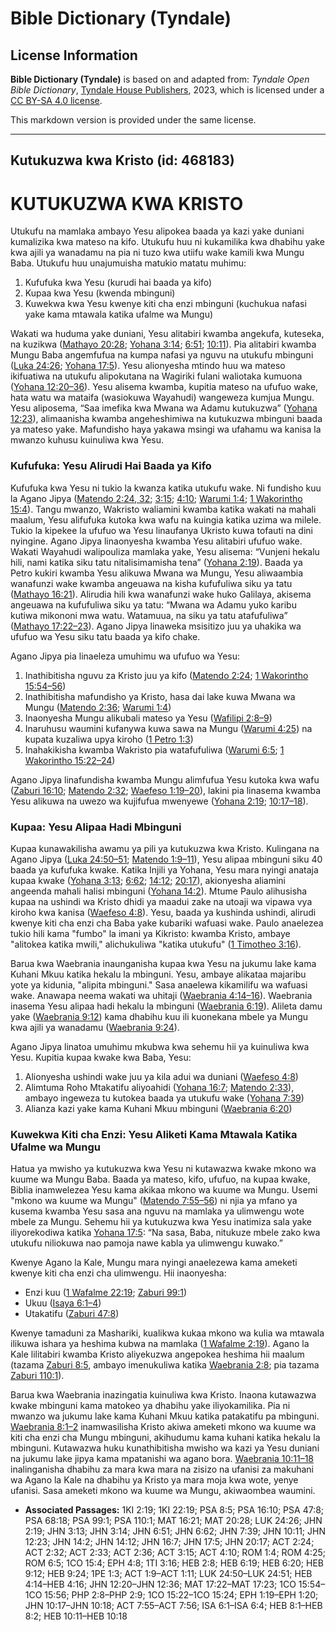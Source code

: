 # Bible Dictionary (Tyndale)

## License Information

**Bible Dictionary (Tyndale)** is based on and adapted from: _Tyndale Open Bible Dictionary_, [Tyndale House Publishers](https://tyndaleopenresources.com/), 2023, which is licensed under a [CC BY-SA 4.0 license](https://creativecommons.org/licenses/by-sa/4.0/legalcode.en).

This markdown version is provided under the same license.



--------------------------------

## Kutukuzwa kwa Kristo (id: 468183)

KUTUKUZWA KWA KRISTO
====================

Utukufu na mamlaka ambayo Yesu alipokea baada ya kazi yake duniani kumalizika kwa mateso na kifo. Utukufu huu ni kukamilika kwa dhabihu yake kwa ajili ya wanadamu na pia ni tuzo kwa utiifu wake kamili kwa Mungu Baba. Utukufu huu unajumuisha matukio matatu muhimu:

1. Kufufuka kwa Yesu (kurudi hai baada ya kifo)
2. Kupaa kwa Yesu (kwenda mbinguni)
3. Kuwekwa kwa Yesu kwenye kiti cha enzi mbinguni (kuchukua nafasi yake kama mtawala katika ufalme wa Mungu)

Wakati wa huduma yake duniani, Yesu alitabiri kwamba angekufa, kuteseka, na kuzikwa ([Mathayo 20:28](https://ref.ly/Matt20:28); [Yohana 3:14](https://ref.ly/John3:14); [6:51](https://ref.ly/John6:51); [10:11](https://ref.ly/John10:11)). Pia alitabiri kwamba Mungu Baba angemfufua na kumpa nafasi ya nguvu na utukufu mbinguni ([Luka 24:26](https://ref.ly/Luke24:26); [Yohana 17:5](https://ref.ly/John17:5)). Yesu alionyesha mtindo huu wa mateso ikifuatiwa na utukufu alipokutana na Wagiriki fulani waliotaka kumuona ([Yohana 12:20–36](https://ref.ly/John12:20-John12:36)). Yesu alisema kwamba, kupitia mateso na ufufuo wake, hata watu wa mataifa (wasiokuwa Wayahudi) wangeweza kumjua Mungu. Yesu aliposema, “Saa imefika kwa Mwana wa Adamu kutukuzwa” ([Yohana 12:23](https://ref.ly/John12:23)), alimaanisha kwamba angeheshimiwa na kutukuzwa mbinguni baada ya mateso yake. Mafundisho haya yakawa msingi wa ufahamu wa kanisa la mwanzo kuhusu kuinuliwa kwa Yesu.

### Kufufuka: Yesu Alirudi Hai Baada ya Kifo

Kufufuka kwa Yesu ni tukio la kwanza katika utukufu wake. Ni fundisho kuu la Agano Jipya ([Matendo 2:24, 32](https://ref.ly/Acts2:24,Acts2:32); [3:15](https://ref.ly/Acts3:15); [4:10](https://ref.ly/Acts4:10); [Warumi 1:4](https://ref.ly/Rom1:4); [1 Wakorintho 15:4](https://ref.ly/1Cor15:4)). Tangu mwanzo, Wakristo waliamini kwamba katika wakati na mahali maalum, Yesu alifufuka kutoka kwa wafu na kuingia katika uzima wa milele. Tukio la kipekee la ufufuo wa Yesu linaufanya Ukristo kuwa tofauti na dini nyingine. Agano Jipya linaonyesha kwamba Yesu alitabiri ufufuo wake. Wakati Wayahudi walipouliza mamlaka yake, Yesu alisema: “Vunjeni hekalu hili, nami katika siku tatu nitalisimamisha tena” ([Yohana 2:19](https://ref.ly/John2:19)). Baada ya Petro kukiri kwamba Yesu alikuwa Mwana wa Mungu, Yesu aliwaambia wanafunzi wake kwamba angeuawa na kisha kufufuliwa siku ya tatu ([Mathayo 16:21](https://ref.ly/Matt16:21)). Alirudia hili kwa wanafunzi wake huko Galilaya, akisema angeuawa na kufufuliwa siku ya tatu: “Mwana wa Adamu yuko karibu kutiwa mikononi mwa watu. Watamuua, na siku ya tatu atafufuliwa” ([Mathayo 17:22–23](https://ref.ly/Matt17:22-Matt17:23)). Agano Jipya linaweka msisitizo juu ya uhakika wa ufufuo wa Yesu siku tatu baada ya kifo chake.

Agano Jipya pia linaeleza umuhimu wa ufufuo wa Yesu:

1. Inathibitisha nguvu za Kristo juu ya kifo ([Matendo 2:24](https://ref.ly/Acts2:24); [1 Wakorintho 15:54–56](https://ref.ly/1Cor15:54-1Cor15:56))
2. Inathibitisha mafundisho ya Kristo, hasa dai lake kuwa Mwana wa Mungu ([Matendo 2:36](https://ref.ly/Acts2:36); [Warumi 1:4](https://ref.ly/Rom1:4))
3. Inaonyesha Mungu alikubali mateso ya Yesu ([Wafilipi 2:8–9](https://ref.ly/Phil2:8-Phil2:9))
4. Inaruhusu waumini kufanywa kuwa sawa na Mungu ([Warumi 4:25](https://ref.ly/Rom4:25)) na kupata kuzaliwa upya kiroho ([1 Petro 1:3](https://ref.ly/1Pet1:3))
5. Inahakikisha kwamba Wakristo pia watafufuliwa ([Warumi 6:5](https://ref.ly/Rom6:5); [1 Wakorintho 15:22–24](https://ref.ly/1Cor15:22-1Cor15:24))

Agano Jipya linafundisha kwamba Mungu alimfufua Yesu kutoka kwa wafu ([Zaburi 16:10](https://ref.ly/Ps16:10); [Matendo 2:32](https://ref.ly/Acts2:32); [Waefeso 1:19–20](https://ref.ly/Eph1:19-Eph1:20)), lakini pia linasema kwamba Yesu alikuwa na uwezo wa kujifufua mwenyewe ([Yohana 2:19](https://ref.ly/John2:19); [10:17–18](https://ref.ly/John10:17-John10:18)).

### Kupaa: Yesu Alipaa Hadi Mbinguni

Kupaa kunawakilisha awamu ya pili ya kutukuzwa kwa Kristo. Kulingana na Agano Jipya ([Luka 24:50–51](https://ref.ly/Luke24:50-Luke24:51); [Matendo 1:9–11](https://ref.ly/Acts1:9-Acts1:11)), Yesu alipaa mbinguni siku 40 baada ya kufufuka kwake. Katika Injili ya Yohana, Yesu mara nyingi anataja kupaa kwake ([Yohana 3:13](https://ref.ly/John3:13); [6:62](https://ref.ly/John6:62); [14:12](https://ref.ly/John14:12); [20:17](https://ref.ly/John20:17)), akionyesha aliamini angeenda mahali halisi mbinguni ([Yohana 14:2](https://ref.ly/John14:2)). Mtume Paulo alihusisha kupaa na ushindi wa Kristo dhidi ya maadui zake na utoaji wa vipawa vya kiroho kwa kanisa ([Waefeso 4:8](https://ref.ly/Eph4:8)). Yesu, baada ya kushinda ushindi, alirudi kwenye kiti cha enzi cha Baba yake kubariki wafuasi wake. Paulo anaelezea tukio hili kama "fumbo" la imani ya Kikristo: kwamba Kristo, ambaye "alitokea katika mwili," alichukuliwa "katika utukufu" ([1 Timotheo 3:16](https://ref.ly/1Tim3:16)).

Barua kwa Waebrania inaunganisha kupaa kwa Yesu na jukumu lake kama Kuhani Mkuu katika hekalu la mbinguni. Yesu, ambaye alikataa majaribu yote ya kidunia, "alipita mbinguni." Sasa anaelewa kikamilifu wa wafuasi wake. Anawapa neema wakati wa uhitaji ([Waebrania 4:14–16](https://ref.ly/Heb4:14-Heb4:16)). Waebrania inasema Yesu alipaa hadi hekalu la mbinguni ([Waebrania 6:19](https://ref.ly/Heb6:19)). Alileta damu yake ([Waebrania 9:12](https://ref.ly/Heb9:12)) kama dhabihu kuu ili kuonekana mbele ya Mungu kwa ajili ya wanadamu ([Waebrania 9:24](https://ref.ly/Heb9:24)).

Agano Jipya linatoa umuhimu mkubwa kwa sehemu hii ya kuinuliwa kwa Yesu. Kupitia kupaa kwake kwa Baba, Yesu:

1. Alionyesha ushindi wake juu ya kila adui wa duniani ([Waefeso 4:8](https://ref.ly/Eph4:8))
2. Alimtuma Roho Mtakatifu aliyoahidi ([Yohana 16:7](https://ref.ly/John16:7); [Matendo 2:33](https://ref.ly/Acts2:33)), ambayo ingeweza tu kutokea baada ya utukufu wake ([Yohana 7:39](https://ref.ly/John7:39))
3. Alianza kazi yake kama Kuhani Mkuu mbinguni ([Waebrania 6:20](https://ref.ly/Heb6:20))

### Kuwekwa Kiti cha Enzi: Yesu Aliketi Kama Mtawala Katika Ufalme wa Mungu

Hatua ya mwisho ya kutukuzwa kwa Yesu ni kutawazwa kwake mkono wa kuume wa Mungu Baba. Baada ya mateso, kifo, ufufuo, na kupaa kwake, Biblia inamwelezea Yesu kama akikaa mkono wa kuume wa Mungu. Usemi "mkono wa kuume wa Mungu" ([Matendo 7:55–56](https://ref.ly/Acts7:55-Acts7:56)) ni njia ya mfano ya kusema kwamba Yesu sasa ana nguvu na mamlaka ya ulimwengu wote mbele za Mungu. Sehemu hii ya kutukuzwa kwa Yesu inatimiza sala yake iliyorekodiwa katika [Yohana 17:5](https://ref.ly/John17:5): “Na sasa, Baba, nitukuze mbele zako kwa utukufu niliokuwa nao pamoja nawe kabla ya ulimwengu kuwako.”

Kwenye Agano la Kale, Mungu mara nyingi anaelezewa kama ameketi kwenye kiti cha enzi cha ulimwengu. Hii inaonyesha:

* Enzi kuu ([1 Wafalme 22:19](https://ref.ly/1Kgs22:19); [Zaburi 99:1](https://ref.ly/Ps99:1))
* Ukuu ([Isaya 6:1–4](https://ref.ly/Isa6:1-Isa6:4))
* Utakatifu ([Zaburi 47:8](https://ref.ly/Ps47:8))

Kwenye tamaduni za Mashariki, kualikwa kukaa mkono wa kulia wa mtawala ilikuwa ishara ya heshima kubwa na mamlaka ([1 Wafalme 2:19](https://ref.ly/1Kgs2:19)). Agano la Kale lilitabiri kwamba Kristo aliyekuzwa angepokea heshima hii maalum (tazama [Zaburi 8:5](https://ref.ly/Ps8:5), ambayo imenukuliwa katika [Waebrania 2:8](https://ref.ly/Heb2:8); pia tazama [Zaburi 110:1](https://ref.ly/Ps110:1)).

Barua kwa Waebrania inazingatia kuinuliwa kwa Kristo. Inaona kutawazwa kwake mbinguni kama matokeo ya dhabihu yake iliyokamilika. Pia ni mwanzo wa jukumu lake kama Kuhani Mkuu katika patakatifu pa mbinguni. [Waebrania 8:1–2](https://ref.ly/Heb8:1-Heb8:2) inamwasilisha Kristo akiwa ameketi mkono wa kuume wa kiti cha enzi cha Mungu mbinguni, akihudumu kama kuhani katika hekalu la mbinguni. Kutawazwa huku kunathibitisha mwisho wa kazi ya Yesu duniani na jukumu lake jipya kama mpatanishi wa agano bora. [Waebrania 10:11–18](https://ref.ly/Heb10:11-Heb10:18) inalinganisha dhabihu za mara kwa mara na zisizo na ufanisi za makuhani wa Agano la Kale na dhabihu ya Kristo ya mara moja kwa wote, yenye ufanisi. Sasa ameketi mkono wa kuume wa Mungu, akiwaombea waumini.

* **Associated Passages:** 1KI 2:19; 1KI 22:19; PSA 8:5; PSA 16:10; PSA 47:8; PSA 68:18; PSA 99:1; PSA 110:1; MAT 16:21; MAT 20:28; LUK 24:26; JHN 2:19; JHN 3:13; JHN 3:14; JHN 6:51; JHN 6:62; JHN 7:39; JHN 10:11; JHN 12:23; JHN 14:2; JHN 14:12; JHN 16:7; JHN 17:5; JHN 20:17; ACT 2:24; ACT 2:32; ACT 2:33; ACT 2:36; ACT 3:15; ACT 4:10; ROM 1:4; ROM 4:25; ROM 6:5; 1CO 15:4; EPH 4:8; 1TI 3:16; HEB 2:8; HEB 6:19; HEB 6:20; HEB 9:12; HEB 9:24; 1PE 1:3; ACT 1:9–ACT 1:11; LUK 24:50–LUK 24:51; HEB 4:14–HEB 4:16; JHN 12:20–JHN 12:36; MAT 17:22–MAT 17:23; 1CO 15:54–1CO 15:56; PHP 2:8–PHP 2:9; 1CO 15:22–1CO 15:24; EPH 1:19–EPH 1:20; JHN 10:17–JHN 10:18; ACT 7:55–ACT 7:56; ISA 6:1–ISA 6:4; HEB 8:1–HEB 8:2; HEB 10:11–HEB 10:18


